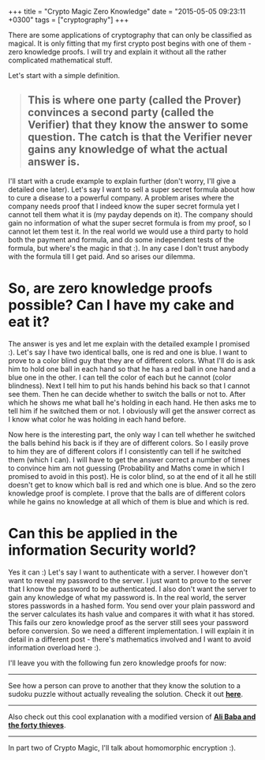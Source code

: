 +++
title = "Crypto Magic Zero Knowledge"
date = "2015-05-05 09:23:11 +0300"
tags = ["cryptography"]
+++

There are some applications of cryptography that can only be classified as magical. It is only fitting that my first crypto post begins with one of them - zero knowledge proofs.
I will try and explain it without all the rather complicated mathematical stuff.

<!--more-->

Let's start with a simple definition. 

>## This is where one party (called the Prover) convinces a second party (called the Verifier) that they know the answer to some question. The catch is that the Verifier never gains any knowledge of what the actual answer is.

I'll start with a crude example to explain further (don't worry, I'll give a detailed one later).
Let's say I want to sell a super secret formula about how to cure a disease to a powerful company. A problem arises where the company needs proof that I indeed know the super secret formula yet I cannot tell them what it is (my payday depends on it). The company should gain no information of what the super secret formula is from my proof, so I cannot let them test it. In the real world we would use a third party to hold both the payment and formula, and do some independent tests of the formula, but where's the magic in that :). In any case I don't trust anybody with the formula till I get paid. And so arises our dilemma.

# So, are zero knowledge proofs possible? Can I have my cake and eat it?
The answer is yes and let me explain with the detailed example I promised :).
Let's say I have two identical balls, one is red and one is blue. I want to prove to a color blind guy that they are of different colors.
What I'll do is ask him to hold one ball in each hand so that he has a red ball in one hand and a blue one in the other. I can tell the color of each but he cannot (color blindness). Next I tell him to put his hands behind his back so that I cannot see them. Then he can decide whether to switch the balls or not to. After which he shows me what ball he's holding in each hand. He then asks me to tell him if he switched them or not. I obviously will get the answer correct as I know what color he was holding in each hand before. 

Now here is the interesting part, the only way I can tell whether he switched the balls behind his back is if they are of different colors. So I easily prove to him they are of different colors if I consistently can tell if he switched them (which I can). I will have to get the answer correct a number of times to convince him am not guessing (Probability and Maths come in which I promised to avoid in this post). He is color blind, so at the end of it all he still doesn't get to know which ball is red and which one is blue. And so the zero knowledge proof is complete. I prove that the balls are of different colors while he gains no knowledge at all which of them is blue and which is red.


# Can this be applied in the information Security world?
Yes it can :)
Let's say I want to authenticate with a server. I however don't want to reveal my password to the server. I just want to prove to the server that I know the password to be authenticated. I also don't want the server to gain any knowledge of what my password is. In the real world, the server stores passwords in a hashed form. You send over your plain password and the server calculates its hash value and compares it with what it has stored. This fails our zero knowledge proof as the server still sees your password before conversion. So we need a different implementation. I will explain it in detail in a different post - there's mathematics involved and I want to avoid information overload here :).

I'll leave you with the following fun zero knowledge proofs for now:

---

See how a person can prove to another that they know the solution to a sudoku puzzle without actually revealing the solution. Check it out [**here**](http://www.wisdom.weizmann.ac.il/~naor/PAPERS/SUDOKU_DEMO/).

---

Also check out this cool explanation with a modified version of [**Ali Baba and the forty thieves**](http://pages.cs.wisc.edu/~mkowalcz/628.pdf).

---

In part two of Crypto Magic, I'll talk about homomorphic encryption :).



